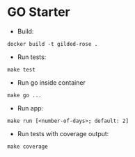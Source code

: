 # GO Starter

- Build:

```shell
docker build -t gilded-rose .
```

- Run tests:

```shell
make test
```

- Run go inside container

```shell
make go ...
```

- Run app:

```shell
make run [<number-of-days>; default: 2]
```

- Run tests with coverage output:

```shell
make coverage
```
